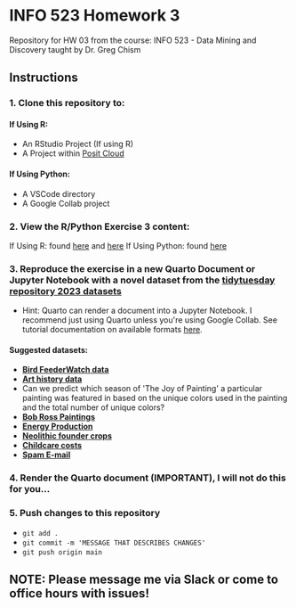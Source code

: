 # INFO 523 Homework 3

Repository for HW 03 from the course: INFO 523 - Data Mining and Discovery taught by Dr. Greg Chism

## Instructions

### 1. Clone this repository to:
   
   #### If Using R:
   - An RStudio Project (If using R)
   - A Project within [Posit Cloud](https://posit.cloud/)

   #### If Using Python: 
   - A VSCode directory
   - A Google Collab project
   
### 2. View the R/Python Exercise 3 content:
   If Using R: found [here](https://datamineaz.org/slides/week6/rexercise3) and [here](https://datamineaz.org/slides/week6/rexercise3_1) 
   If Using Python: found [here](https://datamineaz.org/python/classificationpython) 
   
### 3. Reproduce the exercise in a new Quarto Document or Jupyter Notebook with a novel dataset from the [tidytuesday repository 2023 datasets](https://github.com/rfordatascience/tidytuesday/tree/master/data/2023)
  - Hint: Quarto can render a document into a Jupyter Notebook. I recommend just using Quarto unless you're using Google Collab. See tutorial documentation on available formats [here]([https://posit.cloud/](https://quarto.org/docs/output-formats/all-formats.html)https://quarto.org/docs/output-formats/all-formats.html).

#### Suggested datasets:
- [**Bird FeederWatch data**](https://github.com/rfordatascience/tidytuesday/tree/master/data/2023/2023-01-10)
- [**Art history data**](https://github.com/rfordatascience/tidytuesday/tree/master/data/2023/2023-01-17)
- Can we predict which season of 'The Joy of Painting' a particular painting was featured in based on the unique colors used in the painting and the total number of unique colors?
- [**Bob Ross Paintings**](https://github.com/rfordatascience/tidytuesday/tree/master/data/2023/2023-02-21)
- [**Energy Production**](https://github.com/rfordatascience/tidytuesday/tree/master/data/2023/2023-06-06)
- [**Neolithic founder crops**](https://github.com/rfordatascience/tidytuesday/tree/master/data/2023/2023-04-18)
- [**Childcare costs**](https://github.com/rfordatascience/tidytuesday/tree/master/data/2023/2023-05-09)
- [**Spam E-mail**](https://github.com/rfordatascience/tidytuesday/tree/master/data/2023/2023-08-15)
    
### 4. Render the Quarto document (IMPORTANT), I will not do this for you...
   
### 5. Push changes to this repository
  - `git add .`
  - `git commit -m 'MESSAGE THAT DESCRIBES CHANGES'`
  - `git push origin main`

## NOTE: Please message me via Slack or come to office hours with issues!


